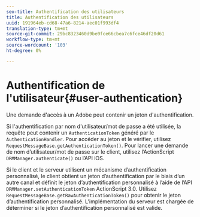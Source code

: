 ```yaml
---
seo-title: Authentification des utilisateurs
title: Authentification des utilisateurs
uuid: 191964eb-cd68-47a6-8214-aec01f993df4
translation-type: tm+mt
source-git-commit: 29bc8323460d9be0fce66cbea7c6fce46df20d61
workflow-type: tm+mt
source-wordcount: '103'
ht-degree: 0%

---
```



# Authentification de l&#39;utilisateur{#user-authentication}

Une demande d&#39;accès à un Adobe peut contenir un jeton d&#39;authentification.

Si l&#39;authentification par nom d&#39;utilisateur/mot de passe a été utilisée, la requête peut contenir un `AuthenticationToken` généré par le `AuthenticationHandler`. Pour accéder au jeton et le vérifier, utilisez `RequestMessageBase.getAuthenticationToken()`. Pour lancer une demande de nom d’utilisateur/mot de passe sur le client, utilisez l’ActionScript `DRMManager.authenticate()` ou l’API iOS.

Si le client et le serveur utilisent un mécanisme d’authentification personnalisé, le client obtient un jeton d’authentification par le biais d’un autre canal et définit le jeton d’authentification personnalisé à l’aide de l’API `DRMManager.setAuthenticationToken` ActionScript 3.0. Utilisez `RequestMessageBase.getRawAuthenticationToken()` pour obtenir le jeton d’authentification personnalisé. L’implémentation du serveur est chargée de déterminer si le jeton d’authentification personnalisé est valide.
